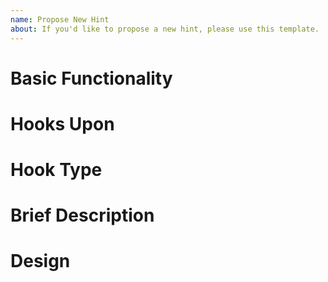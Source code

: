 ```yaml
---
name: Propose New Hint
about: If you'd like to propose a new hint, please use this template.
---
```


# Basic Functionality


# Hooks Upon
<!-- Write the original pandas function this hint will hook-->

# Hook Type
<!-- will it run as pre-hook or post-hook -->
# Brief Description

# Design
<!-- Provide a basic design (python/pseudo coe/etc.) for the hook function-->
